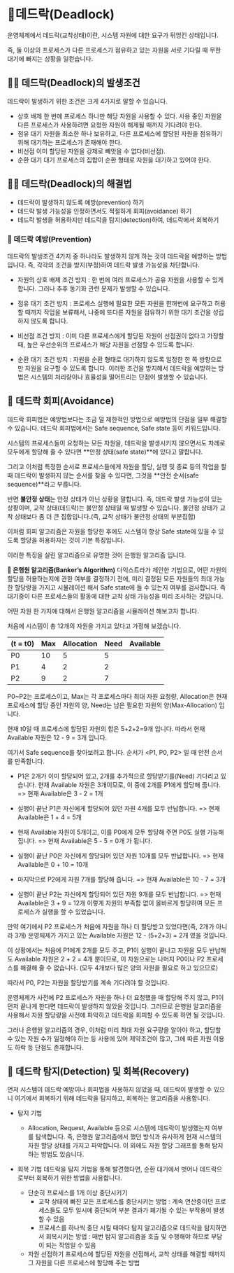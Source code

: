 # 📌데드락(Deadlock)
운영체제에서 데드락(교착상태)이란, 시스템 자원에 대한 요구가 뒤엉킨 상태입니다.

즉, 둘 이상의 프로세스가 다른 프로세스가 점유하고 있는 자원을 서로 기다릴 때 무한 대기에 빠지는 상황을 일컫습니다.

## 👨‍💻 데드락(Deadlock)의 발생조건
데드락이 발생하기 위한 조건은 크게 4가지로 말할 수 있습니다.

- 상호 배제
한 번에 프로세스 하나만 해당 자원을 사용할 수 있다. 사용 중인 자원을 다른 프로세스가 사용하려면 요청한 자원이 해제될 때까지 기다려야 한다.
- 점유 대기
자원을 최소한 하나 보유하고, 다른 프로세스에 할당된 자원을 점유하기 위해 대기하는 프로세스가 존재해야 한다.
- 비선점
이미 할당된 자원을 강제로 빼앗을 수 없다(비선점).
- 순환 대기
대기 프로세스의 집합이 순환 형태로 자원을 대기하고 있어야 한다.


## 👨‍💻 데드락(Deadlock)의 해결법

- 데드락이 발생하지 않도록 예방(prevention) 하기
- 데드락 발생 가능성을 인정하면서도 적절하게 회피(avoidance) 하기
- 데드락 발생을 허용하지만 데드락을 탐지(detection)하여, 데드락에서 회복하기


### 🚀 데드락 예방(Prevention)
데드락의 발생조건 4가지 중 하나라도 발생하지 않게 하는 것이 데드락을 예방하는 방법입니다. 즉, 각각의 조건을 방지(부정)하여 데드락 발생 가능성을 차단합니다.

- 자원의 상호 배제 조건 방지 : 한 번에 여러 프로세스가 공유 자원을 사용할 수 있게 합니다.
그러나 추후 동기화 관련 문제가 발생할 수 있습니다.
- 점유 대기 조건 방지 : 프로세스 실행에 필요한 모든 자원을 한꺼번에 요구하고 허용할 때까지 작업을 보류해서, 나중에 또다른 자원을 점유하기 위한 대기 조건을 성립하지 않도록 합니다.

- 비선점 조건 방지 : 이미 다른 프로세스에게 할당된 자원이 선점권이 없다고 가정할 때, 높은 우선순위의 프로세스가 해당 자원을 선점할 수 있도록 합니다.
- 순환 대기 조건 방지 : 자원을 순환 형태로 대기하지 않도록 일정한 한 쪽 방향으로만 자원을 요구할 수 있도록 합니다.
이러한 조건을 방지해서 데드락을 예방하는 방법은 시스템의 처리량이나 효율성을 떨어트리는 단점이 발생할 수 있습니다.


## 🚀 데드락 회피(Avoidance)
데드락 회피법은 예방법보다는 조금 덜 제한적인 방법으로 예방법의 단점을 일부 해결할 수 있습니다.
데드락 회피법에서는 Safe sequence, Safe state 등이 키워드입니다.

시스템의 프로세스들이 요청하는 모든 자원을, 데드락을 발생시키지 않으면서도 차례로 모두에게 할당해 줄 수 있다면 **안정 상태(safe state)**에 있다고 말합니다.

그리고 이처럼 특정한 순서로 프로세스들에게 자원을 할당, 실행 및 종료 등의 작업을 할 때 데드락이 발생하지 않는 순서를 찾을 수 있다면, 그것을 **안전 순서(safe sequence)**라고 부릅니다.

반면 **불안정 상태**는 안정 상태가 아닌 상황을 말합니다. 즉, 데드락 발생 가능성이 있는 상황이며, 교착 상태(데드락)는 불안정 상태일 때 발생할 수 있습니다. 불안정 상태가 교착 상태보다 좀 더 큰 집합입니다.(즉, 교착 상태가 불안정 상태의 부분집합)

이처럼 회피 알고리즘은 자원을 할당한 후에도 시스템이 항상 Safe state에 있을 수 있도록 할당을 허용하자는 것이 기본 특징입니다.

이러한 특징을 살린 알고리즘으로 유명한 것이 은행원 알고리즘 입니다.

**🔑 은행원 알고리즘(Banker’s Algorithm)**
다익스트라가 제안한 기법으로, 어떤 자원의 할당을 허용하는지에 관한 여부를 결정하기 전에, 미리 결정된 모든 자원들의 최대 가능한 할당량을 가지고 시뮬레이션 해서 Safe state에 들 수 있는지 여부를 검사합니다. 즉 대기중이 다른 프로세스들의 활동에 대한 교착 상태 가능성을 미리 조사하는 것입니다.

어떤 자원 한 가지에 대해서 은행원 알고리즘을 시뮬레이션 해보고자 합니다.

처음에 시스템이 총 12개의 자원을 가지고 있다고 가정해 보겠습니다.

| (t = t0) | Max | Allocation | Need | Available |
|----------|-----|------------|------|-----------|
| P0       | 10  | 5          | 5    |           |
| P1       | 4   | 2          | 2    |           |
| P2       | 9   | 2          | 7    |           |	 
P0~P2는 프로세스이고, Max는 각 프로세스마다 최대 자원 요청량, Allocation은 현재 프로세스에 할당 중인 자원의 양, Need는 남은 필요한 자원의 양(Max-Allocation) 입니다.

현재 t0일 때 프로세스에 할당된 자원의 합은 5+2+2=9개 입니다. 따라서 현재 Available 자원은 12 - 9 = 3개 입니다.

여기서 Safe sequence를 찾아보려고 합니다. 순서가 <P1, P0, P2> 일 때 안전 순서를 만족합니다.

- P1은 2개가 이미 할당되어 있고, 2개를 추가적으로 할당받기를(Need) 기다리고 있습니다. 현재 Available 자원은 3개이므로, 이 중에 2개를 P1에게 할당해 줍니다. => 현재 Available은 3 - 2 = 1개
- 실행이 끝난 P1은 자신에게 할당되어 있던 자원 4개를 모두 반납합니다. => 현재 Available은 1 + 4 = 5개

- 현재 Available 자원이 5개이고, 이를 P0에게 모두 할당해 주면 P0도 실행 가능해집니다. => 현재 Available은 5 - 5 = 0개 가 됩니다.
- 실행이 끝난 P0은 자신에게 할당되어 있던 자원 10개를 모두 반납합니다. => 현재 Available은 0 + 10 = 10개
- 마지막으로 P2에게 자원 7개를 할당해 줍니다. => 현재 Available은 10 - 7 = 3개
- 실행이 끝난 P2는 자신에게 할당되어 있던 자원 9개를 모두 반납합니다. => 현재 Available은 3 + 9 = 12개
이렇게 자원의 부족함 없이 올바르게 할당하여 모든 프로세스가 실행을 할 수 있었습니다.

만약 여기에서 P2 프로세스가 처음에 자원을 하나 더 할당받고 있었다면(즉, 2개가 아니라 3개) 운영체제가 가지고 있는 Available 자원은 12 - (5+2+3) = 2개 였을 것입니다.

이 상황에서는 처음에 P1에게 2개를 모두 주고, P1이 실행이 끝나고 자원을 모두 반납해도 Available 자원은 2 + 2 = 4개 뿐이므로, 이 자원으로는 나머지 P0이나 P2 프로세스를 해결해 줄 수 없습니다. (모두 4개보다 많은 양의 자원을 필요로 하고 있으므로)

따라서 P0, P2는 자원을 할당받기를 계속 기다려야 할 것입니다.

운영체제가 사전에 P2 프로세스가 자원을 하나 더 요청했을 때 할당해 주지 않고, P1이 먼저 끝나게 한다면 데드락이 발생하지 않았을 것입니다. 그러므로 은행원 알고리즘을 사용해서 자원 할당량을 사전에 파악하고 데드락을 회피할 수 있도록 하면 될 것입니다.

그러나 은행원 알고리즘의 경우, 이처럼 미리 최대 자원 요구량을 알아야 하고, 할당할 수 있는 자원 수가 일정해야 하는 등 사용에 있어 제약조건이 많고, 그에 따른 자원 이용도 하락 등 단점도 존재합니다.

## 🚀 데드락 탐지(Detection) 및 회복(Recovery)
먼저 시스템이 데드락 예방이나 회피법을 사용하지 않았을 때, 데드락이 발생할 수 있으니 여기에서 회복하기 위해 데드락을 탐지하고, 회복하는 알고리즘을 사용합니다.

- 탐지 기법
    - Allocation, Request, Available 등으로 시스템에 데드락이 발생했는지 여부를 탐색합니다. 즉, 은행원 알고리즘에서 했던 방식과 유사하게 현재 시스템의 자원 할당 상태를 가지고 파악합니다.
이 외에도 자원 할당 그래프를 통해 탐지하는 방법도 있습니다.

- 회복 기법
  데드락을 탐지 기법을 통해 발견했다면, 순환 대기에서 벗어나 데드락으로부터 회복하기 위한 방법을 사용합니다.

    - 단순히 프로세스를 1개 이상 중단시키기
        - 교착 상태에 빠진 모든 프로세스를 중단시키는 방법 : 계속 연산중이던 프로세스들도 모두 일시에 중단되어 부분 결과가 폐기될 수 있는 부작용이 발생할 수 있음
        - 프로세스를 하나씩 중단 시킬 때마다 탐지 알고리즘으로 데드락을 탐지하면서 회복시키는 방법 : 매번 탐지 알고리즘을 호출 및 수행해야 하므로 부담이 되는 작업일 수 있음
    - 자원 선점하기
        프로세스에 할당된 자원을 선점해서, 교착 상태를 해결할 때까지 그 자원을 다른 프로세스에 할당해 주는 방법
